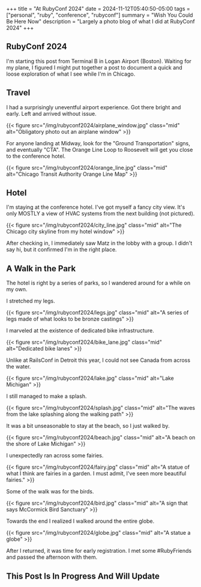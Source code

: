+++
title = "At RubyConf 2024"
date = 2024-11-12T05:40:50-05:00
tags = ["personal", "ruby", "conference", "rubyconf"]
summary = "Wish You Could Be Here Now"
description = "Largely a photo blog of what I did at RubyConf 2024"
+++

## RubyConf 2024

I'm starting this post from Terminal B in Logan Airport (Boston). Waiting for my plane, I figured I might put together a post to document a quick and loose exploration of what I see while I'm in Chicago.

## Travel

I had a surprisingly uneventful airport experience. Got there bright and early. Left and arrived without issue.

{{< figure src="/img/rubyconf2024/airplane_window.jpg" class="mid" alt="Obligatory photo out an airplane window" >}}

For anyone landing at Midway, look for the "Ground Transportation" signs, and eventually "CTA". The Orange Line Loop to Roosevelt will get you close to the conference hotel.

{{< figure src="/img/rubyconf2024/orange_line.jpg" class="mid" alt="Chicago Transit Authority Orange Line Map" >}}

## Hotel

I'm staying at the conference hotel. I've got myself a fancy city view. It's only MOSTLY a view of HVAC systems from the next building (not pictured).

{{< figure src="/img/rubyconf2024/city_line.jpg" class="mid" alt="The Chicago city skyline from my hotel window" >}}

After checking in, I immediately saw Matz in the lobby with a group. I didn't say hi, but it confirmed I'm in the right place.

## A Walk in the Park

The hotel is right by a series of parks, so I wandered around for a while on my own.

I stretched my legs.

{{< figure src="/img/rubyconf2024/legs.jpg" class="mid" alt="A series of legs made of what looks to be bronze castings" >}}

I marveled at the existence of dedicated bike infrastructure.

{{< figure src="/img/rubyconf2024/bike_lane.jpg" class="mid" alt="Dedicated bike lanes" >}}

Unlike at RailsConf in Detroit this year, I could not see Canada from across the water.

{{< figure src="/img/rubyconf2024/lake.jpg" class="mid" alt="Lake Michigan" >}}

I still managed to make a splash.

{{< figure src="/img/rubyconf2024/splash.jpg" class="mid" alt="The waves from the lake splashing along the walking path" >}}

It was a bit unseasonable to stay at the beach, so I just walked by.

{{< figure src="/img/rubyconf2024/beach.jpg" class="mid" alt="A beach on the shore of Lake Michigan" >}}

I unexpectedly ran across some fairies.

{{< figure src="/img/rubyconf2024/fairy.jpg" class="mid" alt="A statue of what I think are fairies in a garden. I must admit, I've seen more beautiful fairies." >}}

Some of the walk was for the birds.

{{< figure src="/img/rubyconf2024/bird.jpg" class="mid" alt="A sign that says McCormick Bird Sanctuary" >}}

Towards the end I realized I walked around the entire globe.

{{< figure src="/img/rubyconf2024/globe.jpg" class="mid" alt="A statue a globe" >}}

After I returned, it was time for early registration. I met some #RubyFriends and passed the afternoon with them.

## This Post Is In Progress And Will Update

